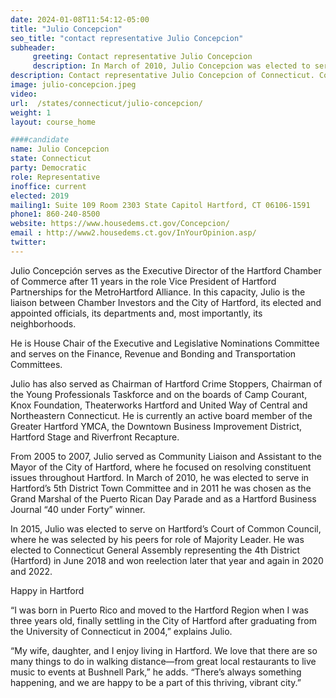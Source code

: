 ```yaml
---
date: 2024-01-08T11:54:12-05:00
title: "Julio Concepcion"
seo_title: "contact representative Julio Concepcion"
subheader:
     greeting: Contact representative Julio Concepcion
     description: In March of 2010, Julio Concepcion was elected to serve in Hartford’s 5th District Town Committee and in 2011 he was chosen as the Grand Marshal of the Puerto Rican Day Parade and as a Hartford Business Journal “40 under Forty” winner.  
description: Contact representative Julio Concepcion of Connecticut. Contact information for Julio Concepcion includes email address, phone number, and mailing address.
image: julio-concepcion.jpeg
video:
url:  /states/connecticut/julio-concepcion/
weight: 1
layout: course_home

####candidate
name: Julio Concepcion
state: Connecticut
party: Democratic
role: Representative
inoffice: current
elected: 2019
mailing1: Suite 109 Room 2303 State Capitol Hartford, CT 06106-1591
phone1: 860-240-8500
website: https://www.housedems.ct.gov/Concepcion/
email : http://www2.housedems.ct.gov/InYourOpinion.asp/
twitter:
---
```


Julio Concepción serves as the Executive Director of the Hartford Chamber of Commerce after 11 years in the role Vice President of Hartford Partnerships for the MetroHartford Alliance. In this capacity, Julio is the liaison between Chamber Investors and the City of Hartford, its elected and appointed officials, its departments and, most importantly, its neighborhoods.

He is House Chair of the Executive and Legislative Nominations Committee and serves on the Finance, Revenue and Bonding and Transportation Committees.

Julio has also served as Chairman of Hartford Crime Stoppers, Chairman of the Young Professionals Taskforce and on the boards of Camp Courant, Knox Foundation, Theaterworks Hartford and United Way of Central and Northeastern Connecticut.  He is currently an active board member of the Greater Hartford YMCA, the Downtown Business Improvement District, Hartford Stage and Riverfront Recapture.  

From 2005 to 2007, Julio served as Community Liaison and Assistant to the Mayor of the City of Hartford, where he focused on resolving constituent issues throughout Hartford. In March of 2010, he was elected to serve in Hartford’s 5th District Town Committee and in 2011 he was chosen as the Grand Marshal of the Puerto Rican Day Parade and as a Hartford Business Journal “40 under Forty” winner.  

In 2015, Julio was elected to serve on Hartford’s Court of Common Council, where he was selected by his peers for role of Majority Leader. He was elected to Connecticut General Assembly representing the 4th District (Hartford) in June 2018 and won reelection later that year and again in 2020 and 2022.  

 Happy in Hartford

“I was born in Puerto Rico and moved to the Hartford Region when I was three years old, finally settling in the City of Hartford after graduating from the University of Connecticut in 2004,” explains Julio.  

“My wife, daughter, and I enjoy living in Hartford. We love that there are so many things to do in walking distance—from great local restaurants to live music to events at Bushnell Park,” he adds. “There’s always something happening, and we are happy to be a part of this thriving, vibrant city.”
